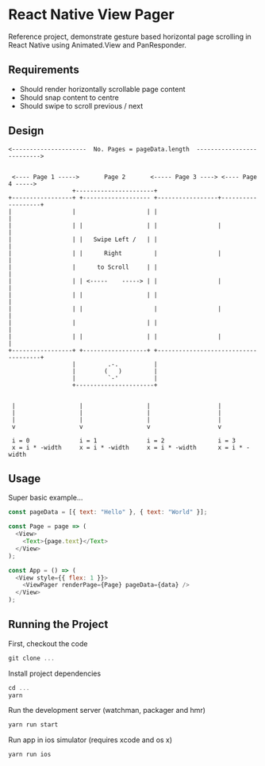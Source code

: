 # React Native View Pager

Reference project, demonstrate gesture based horizontal page scrolling in React
Native using Animated.View and PanResponder.

## Requirements

* Should render horizontally scrollable page content
* Should snap content to centre
* Should swipe to scroll previous / next

## Design

```
<---------------------  No. Pages = pageData.length  -------------------------->


 <---- Page 1 ----->       Page 2       <----- Page 3 ----> <---- Page 4 ----->
                  +----------------------+
+-----------------+ +------------------- +-----------------+-------------------+
|                 |                    | |                                     |
|                 | |                  | |                 |                   |
|                 | |   Swipe Left /   | |                                     |
|                 | |      Right         |                 |                   |
|                 |      to Scroll     | |                                     |
|                 | | <-----    -----> | |                 |                   |
|                 | |                  | |                                     |
|                 | |                    |                 |                   |
|                 |                    | |                                     |
|                 | |                  | |                 |                   |
+-----------------+ +------------------+ +-------------------------------------+
                  |         .-.          |
                  |        (   )         |
                  |         `-'          |
                  +----------------------+


 |                  |                  |                   |
 |                  |                  |                   |
 |                  |                  |                   |
 v                  v                  v                   v

 i = 0              i = 1              i = 2               i = 3
 x = i * -width     x = i * -width     x = i * -width      x = i * -width
```

## Usage

Super basic example...

```javascript
const pageData = [{ text: "Hello" }, { text: "World" }];

const Page = page => (
  <View>
    <Text>{page.text}</Text>
  </View>
);

const App = () => (
  <View style={{ flex: 1 }}>
    <ViewPager renderPage={Page} pageData={data} />
  </View>
);
```

## Running the Project

First, checkout the code

```javascript
git clone ...
```

Install project dependencies

```javascript
cd ...
yarn
```

Run the development server (watchman, packager and hmr)

```javascript
yarn run start
```

Run app in ios simulator (requires xcode and os x)

```javascript
yarn run ios
```
